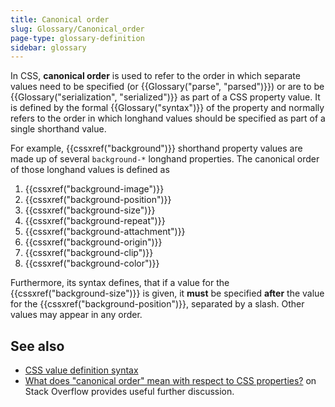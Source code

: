 ```yaml
---
title: Canonical order
slug: Glossary/Canonical_order
page-type: glossary-definition
sidebar: glossary
---
```


In CSS, **canonical order** is used to refer to the order in which separate values need to be specified (or {{Glossary("parse", "parsed")}}) or are to be {{Glossary("serialization", "serialized")}} as part of a CSS property value. It is defined by the formal {{Glossary("syntax")}} of the property and normally refers to the order in which longhand values should be specified as part of a single shorthand value.

For example, {{cssxref("background")}} shorthand property values are made up of several `background-*` longhand properties. The canonical order of those longhand values is defined as

1. {{cssxref("background-image")}}
2. {{cssxref("background-position")}}
3. {{cssxref("background-size")}}
4. {{cssxref("background-repeat")}}
5. {{cssxref("background-attachment")}}
6. {{cssxref("background-origin")}}
7. {{cssxref("background-clip")}}
8. {{cssxref("background-color")}}

Furthermore, its syntax defines, that if a value for the {{cssxref("background-size")}} is given, it **must** be specified **after** the value for the {{cssxref("background-position")}}, separated by a slash. Other values may appear in any order.

## See also

- [CSS value definition syntax](/en-US/docs/Web/CSS/CSS_Values_and_Units/Value_definition_syntax)
- [What does "canonical order" mean with respect to CSS properties?](https://stackoverflow.com/questions/28963536/what-does-canonical-order-mean-with-respect-to-css-properties) on Stack Overflow provides useful further discussion.
